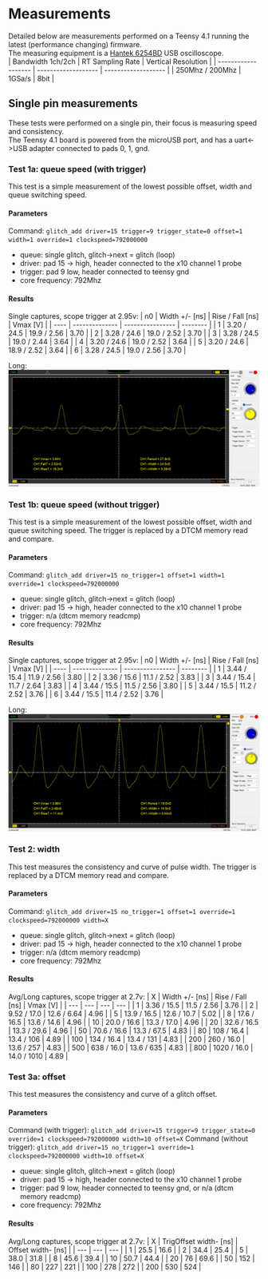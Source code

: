 # Measurements
Detailed below are measurements performed on a Teensy 4.1 running the latest (performance changing) firmware.<br>
The measuring equipment is a [Hantek 6254BD](https://www.hantek.eu/product/hantek-6254bd/) USB oscilloscope.<br>
|  Bandwidth 1ch/2ch  |  RT Sampling Rate   | Vertical Resolution |
| ------------------- | ------------------- | ------------------- |
|   250Mhz / 200Mhz   |       1GSa/s        |        8bit         |

## Single pin measurements
These tests were performed on a single pin, their focus is measuring speed and consistency.<br>
The Teensy 4.1 board is powered from the microUSB port, and has a uart<->USB adapter connected to pads 0, 1, gnd.

### Test 1a: queue speed (with trigger)
This test is a simple measurement of the lowest possible offset, width and queue switching speed.
#### Parameters
Command: ```glitch_add driver=15 trigger=9 trigger_state=0 offset=1 width=1 override=1 clockspeed=792000000```
 - queue: single glitch, glitch->next = glitch (loop)
 - driver: pad 15 -> high, header connected to the x10 channel 1 probe 
 - trigger: pad 9 low, header connected to teensy gnd
 - core frequency: 792Mhz
#### Results
Single captures, scope trigger at 2.95v:
|  n0  | Width +/- [ns] | Rise / Fall [ns] | Vmax [V] |
| ---- | -------------- | ---------------- | -------- |
|   1  |  3.20 / 24.5   |    19.9 / 2.56   |   3.70   |
|   2  |  3.28 / 24.6   |    19.0 / 2.52   |   3.70   |
|   3  |  3.28 / 24.5   |    19.0 / 2.44   |   3.64   |
|   4  |  3.20 / 24.6   |    19.0 / 2.52   |   3.64   |
|   5  |  3.20 / 24.6   |    18.9 / 2.52   |   3.64   |
|   6  |  3.28 / 24.5   |    19.0 / 2.56   |   3.70   |

Long:
![Test 1a](test1a-0.png)

### Test 1b: queue speed (without trigger)
This test is a simple measurement of the lowest possible offset, width and queue switching speed. The trigger is replaced by a DTCM memory read and compare.
#### Parameters
Command: ```glitch_add driver=15 no_trigger=1 offset=1 width=1 override=1 clockspeed=792000000```
 - queue: single glitch, glitch->next = glitch (loop)
 - driver: pad 15 -> high, header connected to the x10 channel 1 probe 
 - trigger: n/a (dtcm memory readcmp)
 - core frequency: 792Mhz
#### Results
Single captures, scope trigger at 2.95v:
|  n0  | Width +/- [ns] | Rise / Fall [ns] | Vmax [V] |
| ---- | -------------- | ---------------- | -------- |
|   1  |  3.44 / 15.4   |    11.9 / 2.56   |   3.80   |
|   2  |  3.36 / 15.6   |    11.1 / 2.52   |   3.83   |
|   3  |  3.44 / 15.4   |    11.7 / 2.64   |   3.83   |
|   4  |  3.44 / 15.5   |    11.5 / 2.56   |   3.80   |
|   5  |  3.44 / 15.5   |    11.2 / 2.52   |   3.76   |
|   6  |  3.44 / 15.5   |    11.4 / 2.52   |   3.76   |

Long:
![Test 1b](test1b-0.png)

### Test 2: width
This test measures the consistency and curve of pulse width. The trigger is replaced by a DTCM memory read and compare.
#### Parameters
Command: ```glitch_add driver=15 no_trigger=1 offset=1 override=1 clockspeed=792000000 width=X```
 - queue: single glitch, glitch->next = glitch (loop)
 - driver: pad 15 -> high, header connected to the x10 channel 1 probe 
 - trigger: n/a (dtcm memory readcmp)
 - core frequency: 792Mhz
#### Results
Avg/Long captures, scope trigger at 2.7v:
| X | Width +/- [ns] | Rise / Fall [ns] | Vmax [V] |
| --- | --- | --- | --- |
| 1 | 3.36 / 15.5 | 11.5 / 2.56 | 3.76 |
| 2 | 9.52 / 17.0 | 12.6 / 6.64 | 4.96 |
| 5 | 13.9 / 16.5 | 12.6 / 10.7 | 5.02 |
| 8 | 17.6 / 16.5 | 13.6 / 14.6 | 4.96 |
| 10 | 20.0 / 16.6 | 13.3 / 17.0 | 4.96 |
| 20 | 32.6 / 16.5 | 13.3 / 29.6 | 4.96 |
| 50 | 70.6 / 16.6 | 13.3 / 67.5 | 4.83 |
| 80 | 108 / 16.4 | 13.4 / 106 | 4.89 |
| 100 | 134 / 16.4 | 13.4 / 131 | 4.83 |
| 200 | 260 / 16.0 | 13.6 / 257 | 4.83 |
| 500 | 638 / 16.0 | 13.6 / 635 | 4.83 |
| 800 | 1020 / 16.0 | 14.0 / 1010 | 4.89 |

### Test 3a: offset
This test measures the consistency and curve of a glitch offset.
#### Parameters
Command (with trigger): ```glitch_add driver=15 trigger=9 trigger_state=0 override=1 clockspeed=792000000 width=10 offset=X```
Command (without trigger): ```glitch_add driver=15 no_trigger=1 override=1 clockspeed=792000000 width=10 offset=X```
 - queue: single glitch, glitch->next = glitch (loop)
 - driver: pad 15 -> high, header connected to the x10 channel 1 probe 
 - trigger: pad 9 low, header connected to teensy gnd, or n/a (dtcm memory readcmp)
 - core frequency: 792Mhz
#### Results
Avg/Long captures, scope trigger at 2.7v:
| X | TrigOffset width- [ns] | Offset width- [ns] |
| --- | --- | --- |
| 1 | 25.5 | 16.6 |
| 2 | 34.4 | 25.4 |
| 5 | 38.0 | 31.8 |
| 8 | 45.6 | 39.4 |
| 10 | 50.7 | 44.4 |
| 20 | 76 | 69.6 |
| 50 | 152 | 146 |
| 80 | 227 | 221 |
| 100 | 278 | 272 |
| 200 | 530 | 524 |
